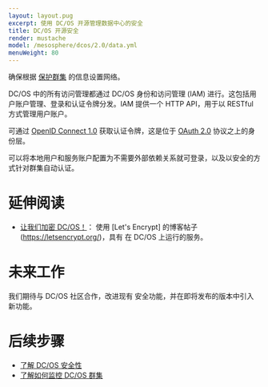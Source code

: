 ```yaml
---
layout: layout.pug
excerpt: 使用 DC/OS 开源管理数据中心的安全
title: DC/OS 开源安全
render: mustache
model: /mesosphere/dcos/2.0/data.yml
menuWeight: 80
---
```

<!-- The source repository for this topic is https://github.com/dcos/dcos-docs-site -->

确保根据 [保护群集](/mesosphere/dcos/2.0/administering-clusters/securing-your-cluster/) 的信息设置网络。

DC/OS 中的所有访问管理都通过 DC/OS 身份和访问管理 (IAM) 进行。这包括用户账户管理、登录和认证令牌分发。IAM 提供一个 HTTP API，用于以 RESTful 方式管理用户账户。

可通过 [OpenID Connect 1.0](https://openid.net/specs/openid-connect-core-1_0.html) 获取认证令牌，这是位于 [OAuth 2.0](http://oauth.net/2/) 协议之上的身份层。

可以将本地用户和服务账户配置为不需要外部依赖关系就可登录，以及以安全的方式针对群集自动认证。

# 延伸阅读

- [让我们加密 DC/OS！](https://mesosphere.com/blog/2016/04/06/lets-encrypt-dcos/)：
  使用 [Let's Encrypt] 的博客帖子(https://letsencrypt.org/)，具有
  在 DC/OS 上运行的服务。

# 未来工作

我们期待与 DC/OS 社区合作，改进现有
安全功能，并在即将发布的版本中引入新功能。

# 后续步骤

- [了解 DC/OS 安全性](/mesosphere/dcos/2.0/administering-clusters/)
- [了解如何监控 DC/OS 群集](/mesosphere/dcos/2.0/monitoring/)
